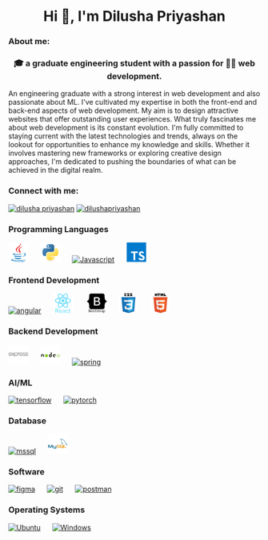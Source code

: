 <h1 align="center">Hi 👋, I'm Dilusha Priyashan</h1>
<h3 align="left">About me:</h3>
<h3 align="center">🎓 a graduate engineering student with a passion for 👨‍💻 web development.</h3>
<p align="left">An engineering graduate with a strong interest in web development and also passionate about ML. I've cultivated my expertise in both the front-end and back-end aspects of web development. My aim is to design attractive websites that offer outstanding user experiences. What truly fascinates me about web development is its constant evolution. I'm fully committed to staying current with the latest technologies and trends, always on the lookout for opportunities to enhance my knowledge and skills. Whether it involves mastering new frameworks or exploring creative design approaches, I'm dedicated to pushing the boundaries of what can be achieved in the digital realm.</p>

<h3 align="left">Connect with me:</h3>
<p align="left">
<a href="https://twitter.com/priyashan14911" target="_blank"><img src="https://raw.githubusercontent.com/rahuldkjain/github-profile-readme-generator/master/src/images/icons/Social/twitter.svg" alt="dilusha priyashan" height="30" width="40" /></a>
<a href="https://www.linkedin.com/in/dilusha-priyashan/" target="_blank"><img src="https://raw.githubusercontent.com/rahuldkjain/github-profile-readme-generator/master/src/images/icons/Social/linked-in-alt.svg" alt="dilushapriyashan" height="30" width="40" /></a>
</p>

<p align="left"> 

### Programming Languages
<a href="https://www.java.com" target="_blank" rel="noreferrer"><img src="https://raw.githubusercontent.com/devicons/devicon/master/icons/java/java-original.svg" alt="java" width="40" height="40"/></a>&nbsp;&nbsp;&nbsp;&nbsp;&nbsp;
<a href="https://www.python.org" target="_blank" rel="noreferrer"><img src="https://raw.githubusercontent.com/devicons/devicon/master/icons/python/python-original.svg" alt="python" width="40" height="40"/></a>&nbsp;&nbsp;&nbsp;&nbsp;&nbsp;
<a href="https://www.javascript.com/" target="_blank" rel="noreferrer"><img src="https://upload.wikimedia.org/wikipedia/commons/thumb/6/6a/JavaScript-logo.png/768px-JavaScript-logo.png" alt="Javascript" width="40" height="40"/></a>&nbsp;&nbsp;&nbsp;&nbsp;&nbsp;
<a href="https://www.typescriptlang.org/" target="_blank" rel="noreferrer"><img src="https://raw.githubusercontent.com/devicons/devicon/master/icons/typescript/typescript-original.svg" alt="typescript" width="40" height="40"/></a>


### Frontend Development
<a href="https://angular.io" target="_blank" rel="noreferrer"><img src="https://angular.io/assets/images/logos/angular/angular.svg" alt="angular" width="40" height="40"/></a>&nbsp;&nbsp;&nbsp;&nbsp;&nbsp;
<a href="https://reactjs.org/" target="_blank" rel="noreferrer"><img src="https://raw.githubusercontent.com/devicons/devicon/master/icons/react/react-original-wordmark.svg" alt="react" width="40" height="40"/></a> <!-- Added React icon -->&nbsp;&nbsp;&nbsp;&nbsp;&nbsp;
<a href="https://getbootstrap.com" target="_blank" rel="noreferrer"><img src="https://raw.githubusercontent.com/devicons/devicon/master/icons/bootstrap/bootstrap-plain-wordmark.svg" alt="bootstrap" width="40" height="40"/></a>&nbsp;&nbsp;&nbsp;&nbsp;&nbsp;
<a href="https://www.w3schools.com/css/" target="_blank" rel="noreferrer"><img src="https://raw.githubusercontent.com/devicons/devicon/master/icons/css3/css3-original-wordmark.svg" alt="css3" width="40" height="40"/></a>&nbsp;&nbsp;&nbsp;&nbsp;&nbsp;
<a href="https://www.w3.org/html/" target="_blank" rel="noreferrer"><img src="https://raw.githubusercontent.com/devicons/devicon/master/icons/html5/html5-original-wordmark.svg" alt="html5" width="40" height="40"/></a>

### Backend Development
<a href="https://expressjs.com" target="_blank" rel="noreferrer"><img src="https://raw.githubusercontent.com/devicons/devicon/master/icons/express/express-original-wordmark.svg" alt="express" width="40" height="40"/></a>&nbsp;&nbsp;&nbsp;&nbsp;&nbsp;
<a href="https://nodejs.org" target="_blank" rel="noreferrer"><img src="https://raw.githubusercontent.com/devicons/devicon/master/icons/nodejs/nodejs-original-wordmark.svg" alt="nodejs" width="40" height="40"/></a>&nbsp;&nbsp;&nbsp;&nbsp;&nbsp;
<a href="https://spring.io/" target="_blank" rel="noreferrer"><img src="https://www.vectorlogo.zone/logos/springio/springio-icon.svg" alt="spring" width="40" height="40"/></a>

### AI/ML
<a href="https://www.tensorflow.org" target="_blank" rel="noreferrer"><img src="https://www.vectorlogo.zone/logos/tensorflow/tensorflow-icon.svg" alt="tensorflow" width="40" height="40"/></a>&nbsp;&nbsp;&nbsp;&nbsp;&nbsp;
<a href="https://pytorch.org" target="blank" rel="noreferrer"><img src="https://www.vectorlogo.zone/logos/pytorch/pytorch-icon.svg" alt="pytorch" height="40" width="40" /></a>

### Database
<a href="https://www.microsoft.com/en-us/sql-server" target="_blank" rel="noreferrer"><img src="https://www.svgrepo.com/show/303229/microsoft-sql-server-logo.svg" alt="mssql" height="40" width="40" /></a>&nbsp;&nbsp;&nbsp;&nbsp;&nbsp;
<a href="https://www.mysql.com/" target="_blank" rel="noreferrer"><img src="https://raw.githubusercontent.com/devicons/devicon/master/icons/mysql/mysql-original-wordmark.svg" alt="mysql" height="40" width="40" /></a>

### Software
<a href="https://www.figma.com/" target="_blank" rel="noreferrer"><img src="https://www.vectorlogo.zone/logos/figma/figma-icon.svg" alt="figma" height="40" width="40" /></a>&nbsp;&nbsp;&nbsp;&nbsp;&nbsp;
<a href="https://git-scm.com/" target="_blank" rel="noreferrer"><img src="https://www.vectorlogo.zone/logos/git-scm/git-scm-icon.svg" alt="git" height="40" width="40" /></a>&nbsp;&nbsp;&nbsp;&nbsp;&nbsp;
<a href="https://postman.com" target="_blank" rel="noreferrer"><img src="https://www.vectorlogo.zone/logos/getpostman/getpostman-icon.svg" alt="postman" height="40" width="40" /></a>

### Operating Systems
<a href="https://ubuntu.com/" target="_blank" rel="noreferrer"><img src="https://upload.wikimedia.org/wikipedia/commons/d/dd/Linux_logo.jpg" alt="Ubuntu" height="40" width="40" /></a>&nbsp;&nbsp;&nbsp;&nbsp;&nbsp;
<a href="https://www.microsoft.com/en-us/windows?r=1" target="_blank" rel="noreferrer"><img src="https://encrypted-tbn0.gstatic.com/images?q=tbn:ANd9GcTywwmIrTMRXaEAung3AXTaG14VzevV3-3UPw&usqp=CAU" alt="Windows" height="40" width="40" /></a>

</p>
